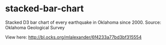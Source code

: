 stacked-bar-chart
=================

Stacked D3 bar chart of every earthquake in Oklahoma since 2000.
Source: Oklahoma Geological Survey 

View here: http://bl.ocks.org/mlalexander/6f4233a77bd3bf315554
